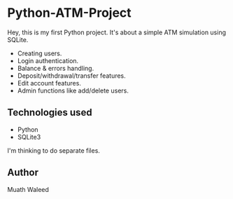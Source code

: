 # Python-ATM-Project
Hey, this is my first Python project. It's about a simple ATM simulation using SQLite.

- Creating users.
- Login authentication.
- Balance & errors handling.
- Deposit/withdrawal/transfer features.
- Edit account features.
- Admin functions like add/delete users.

## Technologies used
- Python
- SQLite3

I'm thinking to do separate files.

## Author
Muath Waleed
